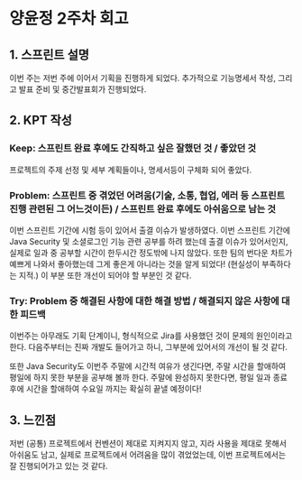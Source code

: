 # 양윤정 2주차 회고

## 1. 스프린트 설명

이번 주는 저번 주에 이어서 기획을 진행하게 되었다. 추가적으로 기능명세서 작성, 그리고 발표 준비 및 중간발표회가 진행되었다. 

## 2. KPT 작성

### Keep: 스프린트 완료 후에도 간직하고 싶은 잘했던 것 / 좋았던 것

프로젝트의 주제 선정 및 세부 계획들이나, 명세서등이 구체화 되어 좋았다.


### Problem: 스프린트 중 겪었던 어려움(기술, 소통, 협업, 에러 등 스프린트 진행 관련된 그 어느것이든) / 스프린트 완료 후에도 아쉬움으로 남는 것

이번 스프린트 기간에 시험 등이 있어서 출결 이슈가 발생하였다.
이번 스프린트 기간에 Java Security 및 소셜로그인 기능 관련 공부를 하려 했는데 출결 이슈가 있어서인지, 실제로 일과 중 공부할 시간이 한두시간 정도밖에 나지 않았다.
또한 팀의 번다운 차트가 예쁘게 나와서 좋아했는데 그게 좋은게 아니라는 것을 알게 되었다! (현실성이 부족하다는 지적.)
이 부분 또한 개선이 되어야 할 부분인 것 같다.

### Try: Problem 중 해결된 사항에 대한 해결 방법 / 해결되지 않은 사항에 대한 피드백

이번주는 아무래도 기획 단계이니, 형식적으로 Jira를 사용했던 것이 문제의 원인이라고 한다.
다음주부터는 진짜 개발도 들어가고 하니, 그부분에 있어서의 개선이 될 것 같다.

또한 Java Security도 이번주 주말에 시간적 여유가 생긴다면, 주말 시간을 할애하여 평일에 하지 못한 부분을 공부해 볼까 한다.
주말에 완성하지 못한다면, 평일 일과 종료 후에 시간을 할애하여 수요일 까지는 확실히 끝낼 예정이다!


## 3. 느낀점

저번 (공통) 프로젝트에서 컨벤션이 제대로 지켜지지 않고, 지라 사용을 제대로 못해서 아쉬움도 남고, 실제로 프로젝트에서 어려움을 많이 겪었었는데, 이번 프로젝트에서는 잘 진행되어가고 있는 것 같다.